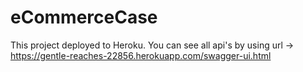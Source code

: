 # eCommerceCase

This project deployed to Heroku. 
You can see all api's by using url -> 
https://gentle-reaches-22856.herokuapp.com/swagger-ui.html
